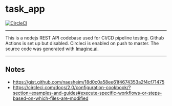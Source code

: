 # task_app

[![CircleCI](https://circleci.com/gh/seannam/task_app.svg?style=shield&circle-token=<YOUR_STATUS_API_TOKEN>)](<LINK>)

---

This is a nodejs REST API codebase used for CI/CD pipeline testing. Github Actions is set up but disabled. Circleci is enabled on push to master. The source code was generated with [Imagine.ai](https://imagine.ai).

---

## Notes

- https://gist.github.com/naesheim/18d0c0a58ee61f4674353a2f4cf71475
- https://circleci.com/docs/2.0/configuration-cookbook/?section=examples-and-guides#execute-specific-workflows-or-steps-based-on-which-files-are-modified
